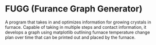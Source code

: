 # FUGG (Furance Graph Generator)
A program that takes in and optimizes information for growing crystals in furnace. Capable of taking in multiple steps and contact information, it develops a graph using matplotlib outlining furnace temperature change plan over time that can be printed out and placed by the furnace.
